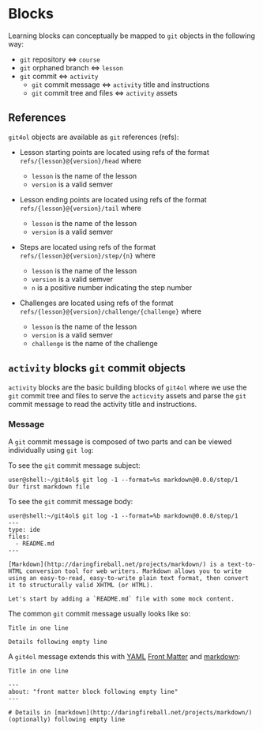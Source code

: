 # Blocks

Learning blocks can conceptually be mapped to `git` objects in the following way:

- `git` repository ⇔ `course`
- `git` orphaned branch ⇔ `lesson`
- `git` commit ⇔ `activity`
  - `git` commit message ⇔ `activity` title and instructions
  - `git` commit tree and files ⇔ `activity` assets

## References

`git4ol` objects are available as `git` references (refs):

- Lesson starting points are located using refs of the format `refs/{lesson}@{version}/head` where
  - `lesson` is the name of the lesson
  - `version` is a valid semver

- Lesson ending points are located using refs of the format `refs/{lesson}@{version}/tail` where
  - `lesson` is the name of the lesson
  - `version` is a valid semver

- Steps are located using refs of the format `refs/{lesson}@{version}/step/{n}` where
  - `lesson` is the name of the lesson
  - `version` is a valid semver
  - `n` is a positive number indicating the step number

- Challenges are located using refs of the format `refs/{lesson}@{version}/challenge/{challenge}` where
  - `lesson` is the name of the lesson
  - `version` is a valid semver
  - `challenge` is the name of the challenge

## `activity` blocks `git` commit objects

`activity` blocks are the basic building blocks of `git4ol` where we use the `git` commit tree and files to serve the `acticvity` assets and parse the `git` commit message to read the activity title and instructions.

### Message

A `git` commit message is composed of two parts and can be viewed individually using `git log`:

To see the `git` commit message subject:

```shell
user@shell:~/git4ol$ git log -1 --format=%s markdown@0.0.0/step/1
Our first markdown file
```

To see the `git` commit message body:

```shell
user@shell:~/git4ol$ git log -1 --format=%b markdown@0.0.0/step/1
---
type: ide
files:
  - README.md
---

[Markdown](http://daringfireball.net/projects/markdown/) is a text-to-HTML conversion tool for web writers. Markdown allows you to write using an easy-to-read, easy-to-write plain text format, then convert it to structurally valid XHTML (or HTML).

Let's start by adding a `README.md` file with some mock content.
```

The common `git` commit message usually looks like so:

```
Title in one line

Details following empty line
```

A `git4ol` message extends this with [YAML](http://yaml.org/) [Front Matter](http://jekyllrb.com/docs/frontmatter/) and [markdown](http://daringfireball.net/projects/markdown/):

```
Title in one line

---
about: "front matter block following empty line"
---

# Details in [markdown](http://daringfireball.net/projects/markdown/) (optionally) following empty line
```
